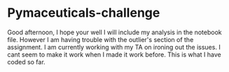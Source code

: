 # Pymaceuticals-challenge
 
Good afternoon, I hope your well I will include my analysis in the notebook file. 
However I am having trouble with the outlier's section of the assignment. 
I am currently working with my TA on ironing out the issues. I cant seem to make it work when I made it work before.
This is what I have coded so far. 
